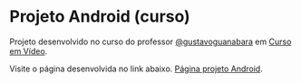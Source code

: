 # Projeto Android (curso)
Projeto desenvolvido no curso do professor [@gustavoguanabara](https://github.com/gustavoguanabara) em [Curso em Vídeo](https://youtube.com/cursoemvideo).

Visite o página desenvolvida no link abaixo.
[Página projeto Android](https://andremaluche.github.io/projeto-android/).